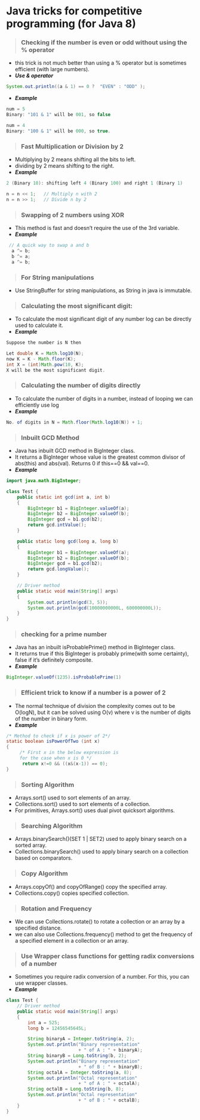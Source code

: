 # Java tricks for competitive programming (for Java 8)

> ### Checking if the number is even or odd without using the % operator

- this trick is not much better than using a % operator but is sometimes efficient (with large numbers).
- **_Use & operator_**

```java
System.out.println((a & 1) == 0 ?  "EVEN" : "ODD" );
```

- **_Example_**

```java
num = 5
Binary: "101 & 1" will be 001, so false

num = 4
Binary: "100 & 1" will be 000, so true.
```

> ### Fast Multiplication or Division by 2

- Multiplying by 2 means shifting all the bits to left.
- dividing by 2 means shifting to the right.
- **_Example_**

```java
2 (Binary 10): shifting left 4 (Binary 100) and right 1 (Binary 1)

n = n << 1;   // Multiply n with 2
n = n >> 1;   // Divide n by 2
```

> ### Swapping of 2 numbers using XOR

- This method is fast and doesn’t require the use of the 3rd variable.
- **_Example_**

```java
 // A quick way to swap a and b
  a ^= b;
  b ^= a;
  a ^= b;
```

> ### For String manipulations

- Use StringBuffer for string manipulations, as String in java is immutable.

> ### Calculating the most significant digit:

- To calculate the most significant digit of any number log can be directly used to calculate it.
- **_Example_**

```java
Suppose the number is N then

Let double K = Math.log10(N);
now K = K - Math.floor(K);
int X = (int)Math.pow(10, K);
X will be the most significant digit.
```

> ### Calculating the number of digits directly

- To calculate the number of digits in a number, instead of looping we can efficiently use log
- **_Example_**

```java
No. of digits in N = Math.floor(Math.log10(N)) + 1;
```

> ### Inbuilt GCD Method

- Java has inbuilt GCD method in BigInteger class.
- It returns a BigInteger whose value is the greatest common divisor of abs(this) and abs(val). Returns 0 if this==0 && val==0.
- **_Example_**

```java
import java.math.BigInteger;

class Test {
    public static int gcd(int a, int b)
    {
        BigInteger b1 = BigInteger.valueOf(a);
        BigInteger b2 = BigInteger.valueOf(b);
        BigInteger gcd = b1.gcd(b2);
        return gcd.intValue();
    }

    public static long gcd(long a, long b)
    {
        BigInteger b1 = BigInteger.valueOf(a);
        BigInteger b2 = BigInteger.valueOf(b);
        BigInteger gcd = b1.gcd(b2);
        return gcd.longValue();
    }

    // Driver method
    public static void main(String[] args)
    {
        System.out.println(gcd(3, 5));
        System.out.println(gcd(10000000000L, 600000000L));
    }
}
```

> ### checking for a prime number

- Java has an inbuilt isProbablePrime() method in BigInteger class.
- It returns true if this BigInteger is probably prime(with some certainty), false if it’s definitely composite.
- **_Example_**

```java
BigInteger.valueOf(1235).isProbablePrime(1)
```

> ### Efficient trick to know if a number is a power of 2

- The normal technique of division the complexity comes out to be O(logN), but it can be solved using O(v) where v is the number of digits of the number in binary form.
- **_Example_**

```java
/* Method to check if x is power of 2*/
static boolean isPowerOfTwo (int x)
{
     /* First x in the below expression is
     for the case when x is 0 */
      return x!=0 && ((x&(x-1)) == 0);
}
```

> ### Sorting Algorithm

- Arrays.sort() used to sort elements of an array.
- Collections.sort() used to sort elements of a collection.
- For primitives, Arrays.sort() uses dual pivot quicksort algorithms.

> ### Searching Algorithm

- Arrays.binarySearch()(SET 1 | SET2) used to apply binary search on a sorted array.
- Collections.binarySearch() used to apply binary search on a collection based on comparators.

> ### Copy Algorithm

- Arrays.copyOf() and copyOfRange() copy the specified array.
- Collections.copy() copies specified collection.

> ### Rotation and Frequency

- We can use Collections.rotate() to rotate a collection or an array by a specified distance.
- we can also use Collections.frequency() method to get the frequency of a specified element in a collection or an array.

> ### Use Wrapper class functions for getting radix conversions of a number

- Sometimes you require radix conversion of a number. For this, you can use wrapper classes.
- **_Example_**

```java
class Test {
    // Driver method
    public static void main(String[] args)
    {
        int a = 525;
        long b = 12456545645L;

        String binaryA = Integer.toString(a, 2);
        System.out.println("Binary representation"
                           + " of A : " + binaryA);
        String binaryB = Long.toString(b, 2);
        System.out.println("Binary representation"
                           + " of B : " + binaryB);
        String octalA = Integer.toString(a, 8);
        System.out.println("Octal representation"
                           + " of A : " + octalA);
        String octalB = Long.toString(b, 8);
        System.out.println("Octal representation"
                           + " of B : " + octalB);
    }
}
```
